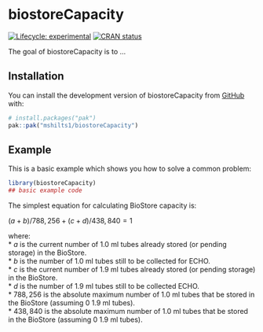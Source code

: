 
<!-- README.md is generated from README.Rmd. Please edit that file -->

# biostoreCapacity

<!-- badges: start -->

[![Lifecycle:
experimental](https://img.shields.io/badge/lifecycle-experimental-orange.svg)](https://lifecycle.r-lib.org/articles/stages.html#experimental)
[![CRAN
status](https://www.r-pkg.org/badges/version/biostoreCapacity)](https://CRAN.R-project.org/package=biostoreCapacity)
<!-- badges: end -->

The goal of biostoreCapacity is to …

## Installation

You can install the development version of biostoreCapacity from
[GitHub](https://github.com/) with:

``` r
# install.packages("pak")
pak::pak("mshilts1/biostoreCapacity")
```

## Example

This is a basic example which shows you how to solve a common problem:

``` r
library(biostoreCapacity)
## basic example code
```

The simplest equation for calculating BioStore capacity is:

$(a + b)/788,256 + (c + d)/438,840 = 1$

where:  
\* $a$ is the current number of 1.0 ml tubes already stored (or pending
storage) in the BioStore.  
\* $b$ is the number of 1.0 ml tubes still to be collected for ECHO.  
\* $c$ is the current number of 1.9 ml tubes already stored (or pending
storage) in the BioStore.  
\* $d$ is the number of 1.9 ml tubes still to be collected ECHO.  
\* $788,256$ is the absolute maximum number of 1.0 ml tubes that be
stored in the BioStore (assuming 0 1.9 ml tubes).  
\* $438,840$ is the absolute maximum number of 1.0 ml tubes that be
stored in the BioStore (assuming 0 1.9 ml tubes).
